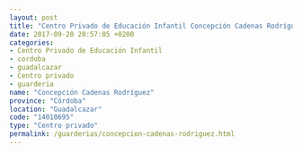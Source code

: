 ```yaml
---
layout: post
title: "Centro Privado de Educación Infantil Concepción Cadenas Rodríguez"
date: 2017-09-20 20:57:05 +0200
categories:
- Centro Privado de Educación Infantil
- cordoba
- guadalcazar
- Centro privado
- guarderia
name: "Concepción Cadenas Rodríguez"
province: "Córdoba"
location: "Guadalcazar"
code: "14010695"
type: "Centro privado"
permalink: /guarderias/concepcion-cadenas-rodriguez.html
---
```

